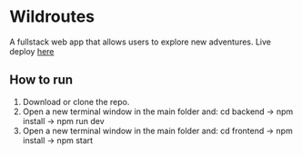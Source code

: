 # Wildroutes
A fullstack web app that allows users to explore new adventures.
Live deploy [here](https://wildroutes.onrender.com)

## How to run
1. Download or clone the repo.
2. Open a new terminal window in the main folder and: cd backend -> npm install -> npm run dev
3. Open a new terminal window in the main folder and: cd frontend -> npm install -> npm start
